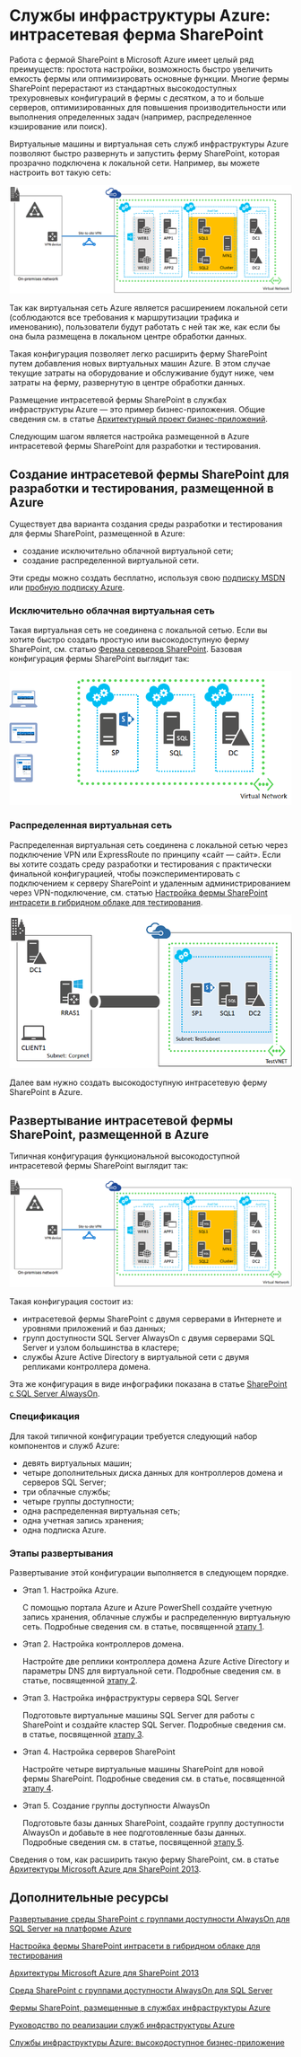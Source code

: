 <properties
	pageTitle="Службы инфраструктуры Azure: интрасетевая ферма SharePoint"
	description="Из этой статьи вы узнаете о преимуществах развернутой в Azure интрасетевой фермы SharePoint. Вы также узнаете, как настраивать среду разработки и тестирования и развертывать высокодоступную рабочую конфигурацию."
	services="virtual-machines"
	documentationCenter=""
	authors="JoeDavies-MSFT"
	manager="timlt"
	editor=""
	tags="azure-service-management"/>

<tags
	ms.service="virtual-machines"
	ms.workload="infrastructure-services"
	ms.tgt_pltfrm="vm-windows-sharepoint"
	ms.devlang="na"
	ms.topic="article"
	ms.date="08/11/2015"
	ms.author="josephd"/>

# Службы инфраструктуры Azure: интрасетевая ферма SharePoint

Работа с фермой SharePoint в Microsoft Azure имеет целый ряд преимуществ: простота настройки, возможность быстро увеличить емкость фермы или оптимизировать основные функции. Многие фермы SharePoint перерастают из стандартных высокодоступных трехуровневых конфигураций в фермы с десятком, а то и больше серверов, оптимизированных для повышения производительности или выполнения определенных задач (например, распределенное кэширование или поиск).

Виртуальные машины и виртуальная сеть служб инфраструктуры Azure позволяют быстро развернуть и запустить ферму SharePoint, которая прозрачно подключена к локальной сети. Например, вы можете настроить вот такую сеть:

![](./media/virtual-machines-workload-intranet-sharepoint-farm/workload-spsqlao.png)

Так как виртуальная сеть Azure является расширением локальной сети (соблюдаются все требования к маршрутизации трафика и именованию), пользователи будут работать с ней так же, как если бы она была размещена в локальном центре обработки данных.

Такая конфигурация позволяет легко расширить ферму SharePoint путем добавления новых виртуальных машин Azure. В этом случае текущие затраты на оборудование и обслуживание будут ниже, чем затраты на ферму, развернутую в центре обработки данных.

Размещение интрасетевой фермы SharePoint в службах инфраструктуры Azure — это пример бизнес-приложения. Общие сведения см. в статье [Архитектурный проект бизнес-приложений](http://msdn.microsoft.com/dn630664).

Следующим шагом является настройка размещенной в Azure интрасетевой фермы SharePoint для разработки и тестирования.

## Создание интрасетевой фермы SharePoint для разработки и тестирования, размещенной в Azure

Существует два варианта создания среды разработки и тестирования для фермы SharePoint, размещенной в Azure:

- создание исключительно облачной виртуальной сети;
- создание распределенной виртуальной сети.

Эти среды можно создать бесплатно, используя свою [подписку MSDN](http://azure.microsoft.com/pricing/member-offers/msdn-benefits/) или [пробную подписку Azure](http://azure.microsoft.com/pricing/free-trial/).

### Исключительно облачная виртуальная сеть

Такая виртуальная сеть не соединена с локальной сетью. Если вы хотите быстро создать простую или высокодоступную ферму SharePoint, см. статью [Ферма серверов SharePoint](virtual-machines-sharepoint-farm-azure-preview.md). Базовая конфигурация фермы SharePoint выглядит так:

![](./media/virtual-machines-workload-intranet-sharepoint-farm/SPFarm_Basic.png)

### Распределенная виртуальная сеть

Распределенная виртуальная сеть соединена с локальной сетью через подключение VPN или ExpressRoute по принципу «сайт — сайт». Если вы хотите создать среду разработки и тестирования с практически финальной конфигурацией, чтобы поэкспериментировать с подключением к серверу SharePoint и удаленным администрированием через VPN-подключение, см. статью [Настройка фермы SharePoint интрасети в гибридном облаке для тестирования](../virtual-network/virtual-networks-setup-sharepoint-hybrid-cloud-testing.md).

![](./media/virtual-machines-workload-intranet-sharepoint-farm/CreateSPFarmHybridCloud.png)

Далее вам нужно создать высокодоступную интрасетевую ферму SharePoint в Azure.

## Развертывание интрасетевой фермы SharePoint, размещенной в Azure

Типичная конфигурация функциональной высокодоступной интрасетевой фермы SharePoint выглядит так:

![](./media/virtual-machines-workload-intranet-sharepoint-farm/workload-spsqlao.png)

Такая конфигурация состоит из:

- интрасетевой фермы SharePoint с двумя серверами в Интернете и уровнями приложений и баз данных;
- групп доступности SQL Server AlwaysOn с двумя серверами SQL Server и узлом большинства в кластере;
- службы Azure Active Directory в виртуальной сети с двумя репликами контроллера домена.

Эта же конфигурация в виде инфографики показана в статье [SharePoint с SQL Server AlwaysOn](http://go.microsoft.com/fwlink/?LinkId=394788).

### Спецификация

Для такой типичной конфигурации требуется следующий набор компонентов и служб Azure:

- девять виртуальных машин;
- четыре дополнительных диска данных для контроллеров домена и серверов SQL Server;
- три облачные службы;
- четыре группы доступности;
- одна распределенная виртуальная сеть;
- одна учетная запись хранения;
- одна подписка Azure.

### Этапы развертывания

Развертывание этой конфигурации выполняется в следующем порядке.

- Этап 1. Настройка Azure.

	С помощью портала Azure и Azure PowerShell создайте учетную запись хранения, облачные службы и распределенную виртуальную сеть. Подробные сведения см. в статье, посвященной [этапу 1](virtual-machines-workload-intranet-sharepoint-phase1.md).

- Этап 2. Настройка контроллеров домена.

	Настройте две реплики контроллера домена Azure Active Directory и параметры DNS для виртуальной сети. Подробные сведения см. в статье, посвященной [этапу 2](virtual-machines-workload-intranet-sharepoint-phase2.md).

- Этап 3. Настройка инфраструктуры сервера SQL Server

	Подготовьте виртуальные машины SQL Server для работы с SharePoint и создайте кластер SQL Server. Подробные сведения см. в статье, посвященной [этапу 3](virtual-machines-workload-intranet-sharepoint-phase3.md).

- Этап 4. Настройка серверов SharePoint

	Настройте четыре виртуальные машины SharePoint для новой фермы SharePoint. Подробные сведения см. в статье, посвященной [этапу 4](virtual-machines-workload-intranet-sharepoint-phase4.md).

- Этап 5. Создание группы доступности AlwaysOn

	Подготовьте базы данных SharePoint, создайте группу доступности AlwaysOn и добавьте в нее подготовленные базы данных. Подробные сведения см. в статье, посвященной [этапу 5](virtual-machines-workload-intranet-sharepoint-phase5.md).

Сведения о том, как расширить такую ферму SharePoint, см. в статье [Архитектуры Microsoft Azure для SharePoint 2013](http://technet.microsoft.com/library/dn635309.aspx).

## Дополнительные ресурсы

[Развертывание среды SharePoint с группами доступности AlwaysOn для SQL Server на платформе Azure](virtual-machines-workload-deploy-spsqlao-overview.md)

[Настройка фермы SharePoint интрасети в гибридном облаке для тестирования](../virtual-network/virtual-networks-setup-sharepoint-hybrid-cloud-testing.md)

[Архитектуры Microsoft Azure для SharePoint 2013](https://technet.microsoft.com/library/dn635309.aspx)

[Среда SharePoint с группами доступности AlwaysOn для SQL Server](http://go.microsoft.com/fwlink/?LinkId=394788)

[Фермы SharePoint, размещенные в службах инфраструктуры Azure](virtual-machines-sharepoint-infrastructure-services.md)

[Руководство по реализации служб инфраструктуры Azure](virtual-machines-infrastructure-services-implementation-guidelines.md)

[Службы инфраструктуры Azure: высокодоступное бизнес-приложение](virtual-machines-workload-high-availability-lob-application.md)

<!---HONumber=August15_HO8-->